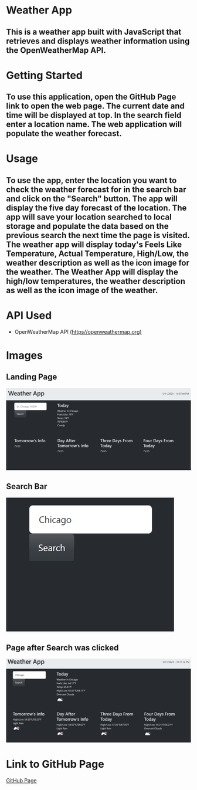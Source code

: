 # Weather App
## This is a weather app built with JavaScript that retrieves and displays weather information using the OpenWeatherMap API.

# Getting Started
## To use this application, open the GitHub Page link to open the web page. The current date and time will be displayed at top. In the search field enter a location name. The web application will populate the weather forecast.

# Usage
## To use the app, enter the location you want to check the weather forecast for in the search bar and click on the "Search" button. The app will display the five day forecast of the location. The app will save your location searched to local storage and populate the data based on the previous search the next time the page is visited. The weather app will display today's Feels Like Temperature, Actual Temperature, High/Low, the weather description as well as the icon image for the weather. The Weather App will display the high/low temperatures, the weather description as well as the icon image of the weather.

# API Used
* OpenWeatherMap API [(https//openweathermap.org)](https//openweathermap.org)

# Images
## Landing Page
![Landing Page](./readmeassets/FirstLanding.jpg)
## Search Bar
![Search Bar](./readmeassets/SearchBar.jpg)
## Page after Search was clicked
![New Page with data added](./readmeassets/New%20Page.jpg)

# Link to GitHub Page
[GitHub Page](https://athur1104.github.io/WeatherOrNot/)